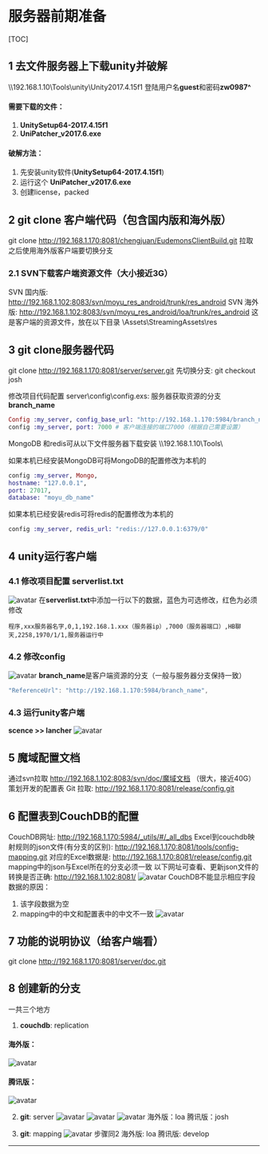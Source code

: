 # 服务器前期准备

[TOC]

## 1 去文件服务器上下载unity并破解
\\\\192.168.1.10\Tools\unity\Unity2017.4.15f1
登陆用户名**guest**和密码**zw0987^**

#### 需要下载的文件：
1. **UnitySetup64-2017.4.15f1**
2. **UniPatcher_v2017.6.exe**

#### 破解方法：
1. 先安装unity软件(**UnitySetup64-2017.4.15f1**)
2. 运行这个 **UniPatcher_v2017.6.exe**
3. 创建license，packed

## 2 git clone 客户端代码（包含国内版和海外版）
git clone http://192.168.1.170:8081/chengjuan/EudemonsClientBuild.git
拉取之后使用海外版客户端要切换分支

### 2.1 SVN下载客户端资源文件（大小接近3G）
SVN 国内版: http://192.168.1.102:8083/svn/moyu_res_android/trunk/res_android
SVN 海外版: http://192.168.1.102:8083/svn/moyu_res_android/loa/trunk/res_android
这是客户端的资源文件，放在以下目录 \Assets\StreamingAssets\res

## 3 git clone服务器代码
git clone http://192.168.1.170:8081/server/server.git
先切换分支: git checkout josh

修改项目代码配置
server\config\config.exs:
服务器获取资源的分支**branch_name**
```elixir
Config :my_server, config_base_url: "http://192.168.1.170:5984/branch_name/"
config :my_server, port: 7000 # 客户端连接的端口7000（根据自己需要设置）
```
MongoDB 和redis可从以下文件服务器下载安装 \\\\192.168.1.10\Tools\  

如果本机已经安装MongoDB可将MongoDB的配置修改为本机的
```elixir
config :my_server, Mongo,
hostname: "127.0.0.1",
port: 27017,
database: "moyu_db_name"
```
如果本机已经安装redis可将redis的配置修改为本机的
```elixir
config :my_server, redis_url: "redis://127.0.0.1:6379/0"
```

## 4 unity运行客户端
### 4.1 修改项目配置 serverlist.txt
![avatar](/res/TIM截图20190822141308.jpg)
在**serverlist.txt**中添加一行以下的数据，蓝色为可选修改，红色为必须修改
```
程序,xxx服务器名字,0,1,192.168.1.xxx（服务器ip）,7000（服务器端口）,HB聊天,2258,1970/1/1,服务器运行中
```

### 4.2 修改config
![avatar](/res/TIM截图20190822141540.jpg)
**branch_name**是客户端资源的分支（一般与服务器分支保持一致）
```C#
"ReferenceUrl": "http://192.168.1.170:5984/branch_name",
```

### 4.3 运行unity客户端
**scence >> lancher**
![avatar](/res/TIM截图20190822141820.jpg)

## 5 魔域配置文档
通过svn拉取 http://192.168.1.102:8083/svn/doc/魔域文档 （很大，接近40G）
策划开发的配置表 Git 拉取: http://192.168.1.170:8081/release/config.git

## 6 配置表到CouchDB的配置
CouchDB网址: http://192.168.1.170:5984/_utils/#/_all_dbs
Excel到couchdb映射规则的json文件(有分支的区别): http://192.168.1.170:8081/tools/config-mapping.git
对应的Excel数据是: http://192.168.1.170:8081/release/config.git
mapping中的json与Excel所在的分支必须一致
以下网址可查看、更新json文件的转换是否正确: http://192.168.1.102:8081/
![avatar](/res/TIM截图20190822142306.jpg)
CouchDB不能显示相应字段数据的原因：
1. 该字段数据为空
2. mapping中的中文和配置表中的中文不一致
![avatar](/res/TIM截图20190822142404.jpg)

## 7 功能的说明协议（给客户端看）
git clone http://192.168.1.170:8081/server/doc.git

## 8 创建新的分支
一共三个地方
1. **couchdb**: replication
#### 海外版：
![avatar](/res/TIM截图20190822142713.jpg)
#### 腾讯版：
![avatar](/res/TIM截图20190822142801.jpg)

2. **git**: server
![avatar](/res/TIM截图20190822143040.jpg)
![avatar](/res/TIM截图20190822143105.jpg)
![avatar](/res/TIM截图20190822143129.jpg)
海外版：loa
腾讯版：josh

3. **git**: mapping
![avatar](/res/TIM截图20190822143231.jpg)
步骤同2
海外版: loa
腾讯版: develop
---
